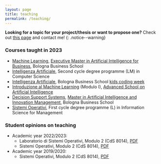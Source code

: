 ```yaml
---
layout: page
title: teaching
permalink: /teaching/
---
```


**Looking for a topic for your project/thesis or want to propose one?** Check out [this page](proposals) and contact me!
{: .notice--warning}

### Courses taught in 2023

* [Machine Learning](bbs-ml), [Executive Master in Artificial Intelligence for Business](https://www.bbs.unibo.eu/master-executive/artificial-intelligence-for-business), Bologna Business School
* [Intelligenza Artificiale](81940), Second cycle degree programme (LM) in Computer Science
* [Intelligenza Artificiale](kids-coding-week), Bologna Business School [kids coding week](https://www.bbs.unibo.eu/kids-coding-week/)
* [Introduzione al Machine Learning](https://github.com/lozingaro/asai-er-ml) (Modulo I), [Advanced School on Artificial Intelligence](https://asai-er.github.io)
* [Decision Support Systems](), [Master in Artificial Intelligence and Innovation Management](https://www.bbs.unibo.eu/master-fulltime/digital-technology-management-artificial-intelligence-2), Bologna Business School
* [Sistemi Operativi](08574), First cycle degree programme (L) in Information Science for Management

### Student opinions on teaching

* Academic year 2022/2023: 
  * Laboratorio di Sistemi Operativi, Modulo 2 (CdS 8014), [PDF](../assets/pdf/Resoconto-20222497664.pdf)
  * Sistemi Operativi, Modulo 2 (CdS 8014), [PDF](../assets/pdf/Resoconto-20222497120.pdf)
* Academic year 2019/2020: 
  * Sistemi Operativi, Modulo 2 (CdS 8014), [PDF](../assets/pdf/Resoconto-20192460892.pdf)

<!-- ### Previous Years' Courses -->
